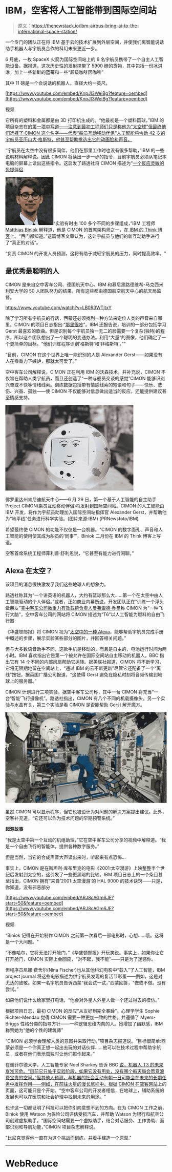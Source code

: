 # IBM，空客将人工智能带到国际空间站

> 原文：<https://thenewstack.io/ibm-airbus-bring-ai-to-the-international-space-station/>

一个专门的团队正在将 IBM 基于云的技术扩展到外层空间，并使我们离智能说话助手机器人与宇航员合作的科幻未来更近一步。

6 月底，一枚 SpaceX 火箭为国际空间站上的 6 名宇航员携带了一个自主人工智能设备。据报道，这次历史性的发射携带了 5900 磅的货物，其中包括一份冰淇淋，加上一些新鲜的蓝莓和一些“超级咖啡因咖啡”

其中 11 磅是一个会说话的机器人，直径大约一英尺。

[https://www.youtube.com/embed/KnpJI3WeiBg?feature=oembed](https://www.youtube.com/embed/KnpJI3WeiBg?feature=oembed)

视频

它所有的塑料和金属都是由 3D 打印机生成的。“他最初是一个塑料圆球，”IBM 的项目杂志在[的第一项中写道——注意到最初工程师们只是称他为“太空球”但最终他们选择了 CIMON 这个名字——代表“船员互动移动伴侣”人工智能将协助 42 岁的宇航员亚历山大·格斯特，他甚至帮助挑选出它的动画脸和声音。](https://www.ibm.com/thought-leadership/smart/de-de/ai-in-space/journal/index.html#entry1)

“宇航员在太空中没有很多同伴，他们在那里工作时也没有很多帮助，”IBM 的一些说明材料解释说。因此 CIMON 将读出一步一步的指令，目前宇航员必须从笔记本电脑的屏幕上读出这些指令。这启发了路透社将 CIMON 描述为“[一个反应灵敏的免提伴侣](https://www.reuters.com/article/us-space-artificial-intelligence/hal-like-robot-to-help-astronaut-in-space-odyssey-idUSKBN1JP0WP)

![Matthias Biniok](img/5d1ccb1b54a1f935e2382e379b40c7b3.png)“实验有时由 100 多个不同的步骤组成，”IBM 工程师 [Matthias Biniok](https://twitter.com/matthias_biniok?lang=en) 解释道，他是 CIMON 的首席架构师之一，[在 IBM 的 Think 博客](https://www.ibm.com/blogs/think/2018/02/watson-space/)上。“西门都知道。”这篇博客文章认为，这让宇航员与他们的新互动助手进行了“真正的对话”。

“负责 CIMON 的开发人员预测，这将有助于减轻宇航员的压力，同时提高效率。"

## 最优秀最聪明的人

CIMON 是来自空中客车公司、德国航天中心、IBM 和慕尼黑路德维希-马克西米利安大学的 50 人团队努力的结果，所有这些都由德国航空航天中心的航天局监督。

https://www.youtube.com/watch?v=LB0R3WTjtxY

除了学习所有宇航员的行话，西蒙还必须找到一种方法来定位人类的声音来自哪里。CIMON 的项目日志指出:“[那里很吵](https://www.ibm.com/thought-leadership/smart/de-de/ai-in-space/journal/index.html#entry4)”。IBM 还报告说，培训的一部分包括学习 Gerst 最喜欢的歌曲。但是识别每个宇航员独一无二的脸需要一个复杂(独特)的程序，所以这个团队想出了一个聪明的变通办法。利用“大量”的图像，他们确定了一个更简单的目标。“他们训练程序识别‘格斯特’和‘非格斯特’。”"

“目前，CIMON 在这个世界上唯一能识别的人是 Alexander Gerst——如果没有人在零重力下嫉妒，那就太可爱了。”

空中客车公司解释说，CIMON 正在利用 IBM 的沃森技术，并补充说，CIMON 不仅旨在帮助人类宇航员，而且还创造了“一种与船员交谈的感觉”CIMON 能够识别兴奋或不快等情绪线索。训练数据包括带有情感线索的短语和句子——快乐、悲伤、兴奋、孤独——使 CIMON 不仅能够对信息做出适当的反应，还能提供建议甚至情感支持。

![](img/979e817e18b0fc159a74bac92a652328.png)

佛罗里达州肯尼迪航天中心——6 月 29 日，第一个基于人工智能的自主助手 Project CIMON(乘员互动移动伴侣)将发射到国际空间站。CIMON 的人工智能由 IBM 开发，将作为宇航员助理加入国际空间站指挥官 Alexander Gerst，并帮助他为“地平线”任务进行科学实验。(图片来源:IBM) (PRNewsfoto/IBM)

希望最终使 CIMON 的功能不仅仅是一台机器。“CIMON 的数字面孔、声音和人工智能的使用使其成为船员的‘同事’”，Biniok 二月份在 IBM 的 Think 博客上写道。

空客首席系统工程师菲利普·舒利恩说，“它甚至有能力进行闲聊。”

## Alexa 在太空？

该项目的消息很快激发了我们这些地球人的想象力。

路透社称其为“一个讲英语的机器人，大约有篮球那么大……第一个在太空中由人工智能驱动的个人伴侣。”或者，正如商业内幕[所说](http://www.businessinsider.com/cimon-ibm-watson-artificial-intelligence-iss-2018-2)，开发团队正在“训练一个浮头做朋友”[空中客车公司微重力有效载荷负责人曼弗雷德·乔曼](https://www.linkedin.com/in/manfred-jaumann-2941a5147/)称 CIMON 为“一种飞行大脑”，空中客车公司的网站将 CIMON 描述为“T6”以人工智能为燃料的自由飞行器

《华盛顿邮报》将 CIMON 视为“[太空中的一种 Alexa](https://www.washingtonpost.com/news/the-switch/wp/2018/06/29/spacex-is-flying-an-artificially-intelligent-robot-named-cimon-to-the-international-space-station/)，能够帮助宇航员完成手册中概述的步骤，展示实验某些部分的图片，并回答相关问题。”

但与大多数语音助手不同，这款手机是移动的，而且是自主的，电池运行时间为两小时。IBM 喜欢指出它是第一个被允许在国际空间站自主移动的机器人。BBC 指出它有 14 个不同的内部风扇帮助它运转。据美联社报道，CIMON 将不断学习，它将无限期地留在空间站上，“通过 IBM 的云不断更新”尽管它还配备了一个“离线”按钮，据英国广播公司报道，“这使得 Gerst 避免在隐私时刻将音频传输到地球上的服务器。”

CIMON 计划进行三项实验。据空中客车公司称，其中一台 CIMON 将充当“一台‘智能’飞行摄像机”。路透社指出，CIMON 有八个不同的机载摄像头。另一个实验与水晶有关，第三个实验是看 CIMON 是否能帮助 Gerst 解开魔方。

![Cimon vs a Rubik's cube - via Airbus](img/ee2459fc73d9bf77e7918ed1597b7699.png)

虽然 CIMON 可以显示程序，但它也被设计为对问题的解决方案提出建议。此外，空客补充道，“它还可以作为技术问题的早期预警系统。”

**起源故事**

“我是太空中第一个互动的机组助理，”它在空中客车公司分享的视频中解释道。“我是一个自由飞行的智能体，提供各种数字服务。”

但是当然，当它的合成声音大声读出来时，听起来有点恐怖…

事实上，CIMON 是在斯坦利·库布里克的电影《2001:太空漫游》上映整整半个世纪后发射到太空的，这引发了一些更黑暗的比较。IBM 项目日志上的一个条目甚至指出，CIMON 拥有“来自‘2001:太空漫游’的 HAL 9000 的技术诀窍——只是，你知道，没有邪恶部分

[https://www.youtube.com/embed/ARJ8cAGm6JE?start=50&feature=oembed](https://www.youtube.com/embed/ARJ8cAGm6JE?start=50&feature=oembed)

视频

“Biniok 记得在开始制作 CIMON 之前第一次看后一部电影时，心想……哦。这将是一个大问题。"

“不像哈尔，它将无法打开舱门，”《华盛顿邮报》开玩笑说。事实上，如果你让它打开舱门，CIMON 实际上会回应，“对不起，我不能”——只是为了迷惑你。

但程序员尼娜·费舍尔(Nina Fischer)也从其他科幻电影中“载入”了人工智能，IBM project journal 将这些电影描述为供宇航员发现的复活节彩蛋——例如，这是对尤达的致敬。如果一名宇航员告诉西蒙“我会试一试，”西蒙回答，“做或不做。没有尝试。”

如果他们说什么给家里打电话，“他会对外星人外星人做一个还过得去的模仿。”

根据项目日志，最初 CIMON 的反应“从友好到完全暴躁”。心理学学生 Sophie Richter-Mendau 觉得 CIMON 需要一种更加一致的性格，并遵循了 Myers-Briggs 性格分类的指导方针——一种逻辑思维内向的人。她增加了幽默感，IBM 称赞她为“他的个性的建筑师”

“CIMON 必须学会理解人类的意图并采取行动，”项目杂志报道说。“目标很简单:西蒙必须是一个你真正想一起出去玩的对话伙伴……他可以在技术过程中帮助宇航员，或者在他们表示孤独时让他们振作起来。”

在谢菲尔德大学，人工智能专家 Noel Sharkey 告诉 BBC [说，机器人 T3 的未来岌岌可危。“目前它只处于实验阶段，如果它没有用处，没有哪个航天局会愿意浪费宝贵的空间。”但其他人预测，与机器的社会互动有朝一日可能会在未来的长期任务中发挥作用——例如，在前往火星的漫长旅程中。根据](https://www.bbc.com/news/technology-44655675) [CIMON 在空客网站](https://www.airbus.com/newsroom/press-releases/en/2018/02/hello--i-am-cimon-.html)上的页面，这可能只是个开始。“空中客车公司的开发者相信，在地球上，辅助系统的发展也可以在医院和社会护理中找到未来的用途。"

也许这一切都证明了科技可以把你引向意想不到的方向。在为 CIMON 工作之前，Biniok 使用 Watson 为保险公司评估受损汽车，并帮助 Watson 为银行和航空公司创建虚拟助手。“国际空间站需要一个虚拟助手，结合对话服务、工作协助、面部识别和导航功能，”CIMON 项目杂志解释说。

"比尼克觉得他一直在为这个挑战而训练，并着手建造一个原型."

* * *

# WebReduce

<svg xmlns:xlink="http://www.w3.org/1999/xlink" viewBox="0 0 68 31" version="1.1"><title>Group</title> <desc>Created with Sketch.</desc></svg>